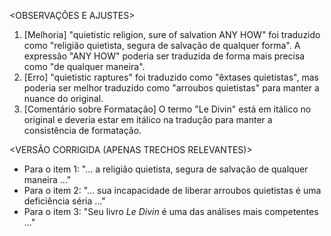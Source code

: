 <OBSERVAÇÕES E AJUSTES>
1. [Melhoria] "quietistic religion, sure of salvation ANY HOW" foi traduzido como "religião quietista, segura de salvação de qualquer forma". A expressão "ANY HOW" poderia ser traduzida de forma mais precisa como "de qualquer maneira".
2. [Erro] "quietistic raptures" foi traduzido como "êxtases quietistas", mas poderia ser melhor traduzido como "arroubos quietistas" para manter a nuance do original.
3. [Comentário sobre Formatação] O termo "Le Divin" está em itálico no original e deveria estar em itálico na tradução para manter a consistência de formatação.

<VERSÃO CORRIGIDA (APENAS TRECHOS RELEVANTES)>
- Para o item 1: "... a religião quietista, segura de salvação de qualquer maneira ..."
- Para o item 2: "... sua incapacidade de liberar arroubos quietistas é uma deficiência séria ..."
- Para o item 3: "Seu livro *Le Divin* é uma das análises mais competentes ..."
